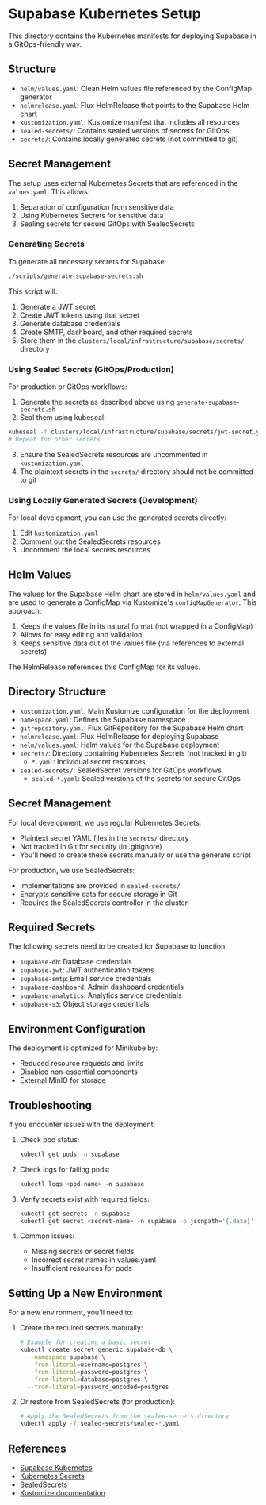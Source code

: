 # Supabase Kubernetes Setup

This directory contains the Kubernetes manifests for deploying Supabase in a GitOps-friendly way.

## Structure

- `helm/values.yaml`: Clean Helm values file referenced by the ConfigMap generator
- `helmrelease.yaml`: Flux HelmRelease that points to the Supabase Helm chart
- `kustomization.yaml`: Kustomize manifest that includes all resources
- `sealed-secrets/`: Contains sealed versions of secrets for GitOps
- `secrets/`: Contains locally generated secrets (not committed to git)

## Secret Management

The setup uses external Kubernetes Secrets that are referenced in the `values.yaml`. This allows:

1. Separation of configuration from sensitive data
2. Using Kubernetes Secrets for sensitive data
3. Sealing secrets for secure GitOps with SealedSecrets

### Generating Secrets

To generate all necessary secrets for Supabase:

```bash
./scripts/generate-supabase-secrets.sh
```

This script will:
1. Generate a JWT secret
2. Create JWT tokens using that secret
3. Generate database credentials
4. Create SMTP, dashboard, and other required secrets
5. Store them in the `clusters/local/infrastructure/supabase/secrets/` directory

### Using Sealed Secrets (GitOps/Production)

For production or GitOps workflows:

1. Generate the secrets as described above using `generate-supabase-secrets.sh`
2. Seal them using kubeseal:

```bash
kubeseal -f clusters/local/infrastructure/supabase/secrets/jwt-secret.yaml -w clusters/local/infrastructure/supabase/sealed-secrets/sealed-jwt-secret.yaml
# Repeat for other secrets
```

3. Ensure the SealedSecrets resources are uncommented in `kustomization.yaml`
4. The plaintext secrets in the `secrets/` directory should not be committed to git

### Using Locally Generated Secrets (Development)

For local development, you can use the generated secrets directly:

1. Edit `kustomization.yaml`
2. Comment out the SealedSecrets resources
3. Uncomment the local secrets resources

## Helm Values

The values for the Supabase Helm chart are stored in `helm/values.yaml` and are used to generate a ConfigMap via Kustomize's `configMapGenerator`. This approach:

1. Keeps the values file in its natural format (not wrapped in a ConfigMap)
2. Allows for easy editing and validation
3. Keeps sensitive data out of the values file (via references to external secrets)

The HelmRelease references this ConfigMap for its values.

## Directory Structure

- `kustomization.yaml`: Main Kustomize configuration for the deployment
- `namespace.yaml`: Defines the Supabase namespace
- `gitrepository.yaml`: Flux GitRepository for the Supabase Helm chart
- `helmrelease.yaml`: Flux HelmRelease for deploying Supabase
- `helm/values.yaml`: Helm values for the Supabase deployment
- `secrets/`: Directory containing Kubernetes Secrets (not tracked in git)
  - `*.yaml`: Individual secret resources
- `sealed-secrets/`: SealedSecret versions for GitOps workflows
  - `sealed-*.yaml`: Sealed versions of the secrets for secure GitOps

## Secret Management

For local development, we use regular Kubernetes Secrets:
- Plaintext secret YAML files in the `secrets/` directory
- Not tracked in Git for security (in .gitignore)
- You'll need to create these secrets manually or use the generate script

For production, we use SealedSecrets:
- Implementations are provided in `sealed-secrets/`
- Encrypts sensitive data for secure storage in Git
- Requires the SealedSecrets controller in the cluster

## Required Secrets

The following secrets need to be created for Supabase to function:

- `supabase-db`: Database credentials
- `supabase-jwt`: JWT authentication tokens
- `supabase-smtp`: Email service credentials
- `supabase-dashboard`: Admin dashboard credentials
- `supabase-analytics`: Analytics service credentials
- `supabase-s3`: Object storage credentials

## Environment Configuration

The deployment is optimized for Minikube by:
- Reduced resource requests and limits
- Disabled non-essential components
- External MinIO for storage

## Troubleshooting

If you encounter issues with the deployment:

1. Check pod status:
   ```bash
   kubectl get pods -n supabase
   ```

2. Check logs for failing pods:
   ```bash
   kubectl logs <pod-name> -n supabase
   ```

3. Verify secrets exist with required fields:
   ```bash
   kubectl get secrets -n supabase
   kubectl get secret <secret-name> -n supabase -o jsonpath='{.data}'
   ```

4. Common issues:
   - Missing secrets or secret fields
   - Incorrect secret names in values.yaml
   - Insufficient resources for pods

## Setting Up a New Environment

For a new environment, you'll need to:

1. Create the required secrets manually:
   ```bash
   # Example for creating a basic secret
   kubectl create secret generic supabase-db \
     --namespace supabase \
     --from-literal=username=postgres \
     --from-literal=password=postgres \
     --from-literal=database=postgres \
     --from-literal=password_encoded=postgres
   ```

2. Or restore from SealedSecrets (for production):
   ```bash
   # Apply the SealedSecrets from the sealed-secrets directory
   kubectl apply -f sealed-secrets/sealed-*.yaml
   ```

## References

- [Supabase Kubernetes](https://github.com/supabase-community/supabase-kubernetes)
- [Kubernetes Secrets](https://kubernetes.io/docs/concepts/configuration/secret/)
- [SealedSecrets](https://github.com/bitnami-labs/sealed-secrets)
- [Kustomize documentation](https://kubectl.docs.kubernetes.io/references/kustomize/) 
